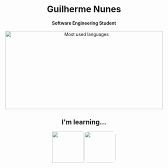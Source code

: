 <h1 align="center"> Guilherme Nunes</h1>
<div align="center">
<b>Software Engineering Student</b>
<br>
<br>
<div>
   <img loading="lazy" height="250em" src="https://github-readme-stats.vercel.app/api/top-langs/?username=Guisnu&layout=compact&langs_count=7&theme=transparent&title_color=4a86d1"  alt="Most used languages" width=100%> 
</div>

<h2> I'm learning...</h2>

<section>
   <img src="https://i.imgur.com/p2yQhbh.png" width="100" height="100" />
   <img src="https://i.imgur.com/lumOH1O.png"  width="100" height="100"style="border-radius: 10px;"/>
</section>


